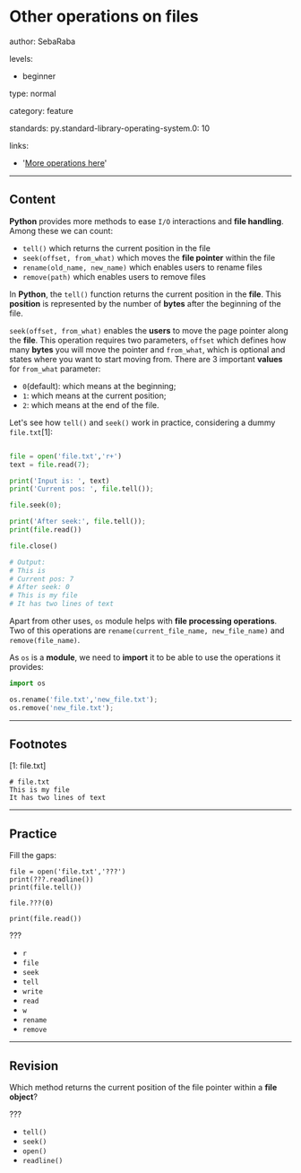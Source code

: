 # Other operations on files
author: SebaRaba

levels:

  - beginner

type: normal

category: feature

standards:
  py.standard-library-operating-system.0: 10

links:

  - '[More operations here](https://www.tutorialspoint.com/python/python_files_io.htm)'

---
## Content

**Python** provides more methods to ease `I/O` interactions and **file handling**. Among these we can count:
- `tell()` which returns the current position in the file
- `seek(offset, from_what)` which moves the **file pointer** within the file
- `rename(old_name, new_name)` which enables users to rename files
- `remove(path)` which enables users to remove files


In **Python**, the `tell()` function returns the current position in the **file**. This **position** is represented by the number of **bytes** after the beginning of the file.

`seek(offset, from_what)` enables the **users** to move the page pointer along the **file**. This operation requires two parameters, `offset` which defines how many **bytes** you will move the pointer and `from_what`, which is optional and states where you want to start moving from. There are 3 important **values** for `from_what` parameter:

- `0`(default): which means at the beginning;
- `1`: which means at the current position;
- `2`: which means at the end of the file.

Let's see how `tell()` and `seek()` work in practice, considering a dummy `file.txt`[1]:
```py

file = open('file.txt','r+')
text = file.read(7);

print('Input is: ', text)
print('Current pos: ', file.tell());

file.seek(0);

print('After seek:', file.tell());
print(file.read())

file.close()

# Output:
# This is
# Current pos: 7
# After seek: 0
# This is my file
# It has two lines of text
```

Apart from other uses, `os` module helps with **file processing operations**. Two of this operations are
`rename(current_file_name, new_file_name)` and `remove(file_name)`.

As `os` is a **module**, we need to **import** it to be able to use the operations it provides:

```py
import os

os.rename('file.txt','new_file.txt');
os.remove('new_file.txt');
```

---
## Footnotes

[1: file.txt]
```
# file.txt
This is my file
It has two lines of text
```

---
## Practice

Fill the gaps:
```
file = open('file.txt','???')
print(???.readline())
print(file.tell())

file.???(0)

print(file.read())
```
???


* `r`
* `file`
* `seek`
* `tell`
* `write`
* `read`
* `w`
* `rename`
* `remove`

---
## Revision

Which method returns the current position of the file pointer within a **file object**?

???

* `tell()`
* `seek()`
* `open()`
* `readline()`
